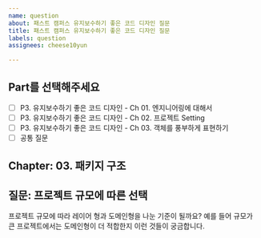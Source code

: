 ```yaml
---
name: question
about: 패스트 캠퍼스 유지보수하기 좋은 코드 디자인 질문
title: 패스트 캠퍼스 유지보수하기 좋은 코드 디자인 질문
labels: question
assignees: cheese10yun

---
```


## Part를 선택해주세요

<!-- Part를 선택해 주세요. -->

- [ ] P3. 유지보수하기 좋은 코드 디자인 - Ch 01. 엔지니어링에 대해서
- [ ] P3. 유지보수하기 좋은 코드 디자인 - Ch 02. 프로젝트 Setting
- [ ] P3. 유지보수하기 좋은 코드 디자인 - Ch 03. 객체를 풍부하게 표현하기
- [ ] 공통 질문

## Chapter: 03. 패키지 구조
<!-- Chapter을 명확하게 작성해 주세요. 공통 질문의 경우 비워 두세요-->

## 질문: 프로젝트 규모에 따른 선택
<!-- 질문 제목과 내용을 작성해주세요 -->

프로젝트 규모에 따라 레이어 형과 도메인형을 나눈 기준이 될까요? 예를 들어 규모가 큰 프로젝트에서는 도메인형이 더 적합한지 이런 것들이 궁금합니다.


